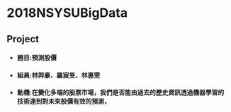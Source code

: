 # 2018NSYSUBigData
## Project
* #### 題目:預測股價
* #### 組員:林羿豪、羅宸旻、林惠雯
* #### 動機:在變化多端的股票市場，我們是否能由過去的歷史資訊透過機器學習的技術達到對未來股價有效的預測，
